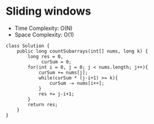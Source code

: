 # Sliding windows
* Time Complexity: O(N)
* Space Complexity: O(1)
```
class Solution {
    public long countSubarrays(int[] nums, long k) {
        long res = 0,
             curSum = 0;
        for(int i = 0, j = 0; j < nums.length; j++){
            curSum += nums[j];
            while(curSum * (j-i+1) >= k){
                curSum -= nums[i++];
            }
            res += j-i+1;
        }
        return res;
    }
}
```